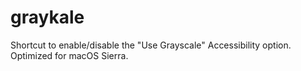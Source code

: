 # graykale
Shortcut to enable/disable the "Use Grayscale" Accessibility option. Optimized for macOS Sierra.
